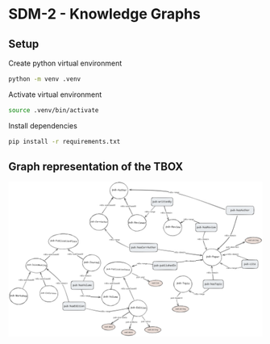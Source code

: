 # SDM-2 - Knowledge Graphs

## Setup

Create python virtual environment

```bash
python -m venv .venv
```

Activate virtual environment

```bash
source .venv/bin/activate
```

Install dependencies

```bash
pip install -r requirements.txt
```

## Graph representation of the TBOX

![Publication Ontology Graph](data/pub-ontology.png)
